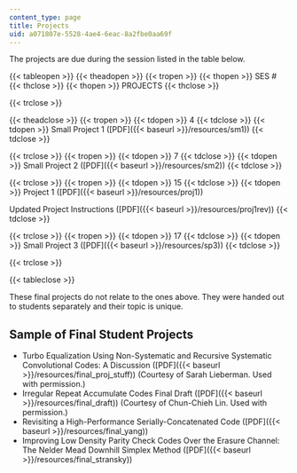 ```yaml
---
content_type: page
title: Projects
uid: a071807e-5528-4ae4-6eac-8a2fbe0aa69f
---
```


The projects are due during the session listed in the table below.

{{< tableopen >}}
{{< theadopen >}}
{{< tropen >}}
{{< thopen >}}
SES #
{{< thclose >}}
{{< thopen >}}
PROJECTS
{{< thclose >}}

{{< trclose >}}

{{< theadclose >}}
{{< tropen >}}
{{< tdopen >}}
4
{{< tdclose >}}
{{< tdopen >}}
Small Project 1 ([PDF]({{< baseurl >}}/resources/sm1))
{{< tdclose >}}

{{< trclose >}}
{{< tropen >}}
{{< tdopen >}}
7
{{< tdclose >}}
{{< tdopen >}}
Small Project 2 ([PDF]({{< baseurl >}}/resources/sm2))
{{< tdclose >}}

{{< trclose >}}
{{< tropen >}}
{{< tdopen >}}
15
{{< tdclose >}}
{{< tdopen >}}
Project 1 ([PDF]({{< baseurl >}}/resources/proj1))  
  
Updated Project Instructions ([PDF]({{< baseurl >}}/resources/proj1rev))
{{< tdclose >}}

{{< trclose >}}
{{< tropen >}}
{{< tdopen >}}
17
{{< tdclose >}}
{{< tdopen >}}
Small Project 3 ([PDF]({{< baseurl >}}/resources/sp3))
{{< tdclose >}}

{{< trclose >}}

{{< tableclose >}}

These final projects do not relate to the ones above. They were handed out to students separately and their topic is unique.

Sample of Final Student Projects
--------------------------------

*   Turbo Equalization Using Non-Systematic and Recursive Systematic Convolutional Codes: A Discussion ([PDF]({{< baseurl >}}/resources/final_proj_stuff)) (Courtesy of Sarah Lieberman. Used with permission.)
*   Irregular Repeat Accumulate Codes Final Draft ([PDF]({{< baseurl >}}/resources/final_draft)) (Courtesy of Chun-Chieh Lin. Used with permission.)
*   Revisiting a High-Performance Serially-Concatenated Code ([PDF]({{< baseurl >}}/resources/final_yang))
*   Improving Low Density Parity Check Codes Over the Erasure Channel: The Nelder Mead Downhill Simplex Method ([PDF]({{< baseurl >}}/resources/final_stransky))